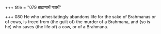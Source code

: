 +++
title = "079 ब्राह्मणार्थे गवार्थे"

+++
080	He who unhesitatingly abandons life for the sake of Brahmanas or of cows, is freed from (the guilt of) the murder of a Brahmana, and (so is he) who saves (the life of) a cow, or of a Brahmana.